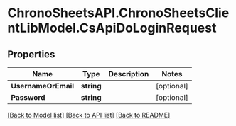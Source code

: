 # ChronoSheetsAPI.ChronoSheetsClientLibModel.CsApiDoLoginRequest
## Properties

Name | Type | Description | Notes
------------ | ------------- | ------------- | -------------
**UsernameOrEmail** | **string** |  | [optional] 
**Password** | **string** |  | [optional] 

[[Back to Model list]](../README.md#documentation-for-models) [[Back to API list]](../README.md#documentation-for-api-endpoints) [[Back to README]](../README.md)

